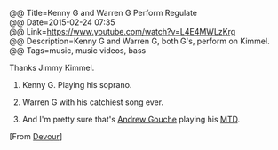 @@ Title=Kenny G and Warren G Perform Regulate  
@@ Date=2015-02-24 07:35   
@@ Link=https://www.youtube.com/watch?v=L4E4MWLzKrg  
@@ Description=Kenny G and Warren G, both G's, perform on Kimmel.  
@@ Tags=music, music videos, bass

Thanks Jimmy Kimmel.

1. Kenny G. Playing his soprano.

2. Warren G with his catchiest song ever.

3. And I'm pretty sure that's [Andrew Gouche][1] playing his [MTD][2].

[2]: http://www.musiciansfriend.com/bass/mtd-kingston-andrew-gouche-signature-6-string-electric-bass
[1]: https://twitter.com/andrewgouche

[From [Devour][3]]

[3]: http://devour.com/video/kenny-g-and-warren-g-perform-regulate/